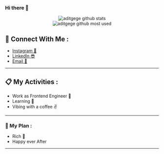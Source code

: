 ### Hi there 👋
<div align="center">
   <img src="https://github-readme-stats.vercel.app/api?username=aditgege&show_icons=true&theme=radical" alt="aditgege github stats"/>
</div>

<div align="center">
   <img src="https://github-readme-stats.vercel.app/api/top-langs/?username=aditgege&show_icons=true&theme=radical&layout=compact" alt="aditgege github most used"/>
</div>

## 💖 Connect With Me :

- <a href="https://www.instagram.com/aditgege" target="_blank">Instagram 📸</a>
- <a href="https://www.linkedin.com/in/aditia-dwi-pratomo-72a99b11b" target="_blank">LinkedIn 😎</a>
- <a href="mailto:aditgege0@gmail.com">Email 📣</a>

<hr/>

## 📋 My Activities :

- Work as Frontend Engineer 💪
- Learning 🙌
- Vibing with a coffee ✌️
<hr/>

### 📜 My Plan : 

- Rich 🤑
- Happy ever After
<hr/>
<!--
**aditgege/aditgege** is a ✨ _special_ ✨ repository because its `README.md` (this file) appears on your GitHub profile.

Here are some ideas to get you started:

- 🔭 I’m currently working on ...
- 🌱 I’m currently learning ...
- 👯 I’m looking to collaborate on ...
- 🤔 I’m looking for help with ...
- 💬 Ask me about ...
- 📫 How to reach me: ...
- 😄 Pronouns: ...
- ⚡ Fun fact: ...
-->
